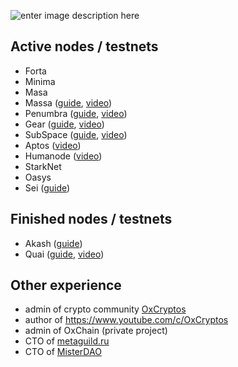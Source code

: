 ![enter image description here](http://drive.google.com/uc?export=view&id=1tbDsHdyANOyEslAGPPcdL27NH3ReLJ6d)
## Active nodes / testnets

 - Forta 
 - Minima
 - Masa 
 - Massa ([guide](https://teletype.in/@oxcryptos/massa-node), [video](https://youtu.be/iql-udLKfkc))
 - Penumbra ([guide](https://www.notion.so/Penumbra-e912153044e14a8980659f05cc45333e), [video](https://youtu.be/gMtpaUau4z8))
 - Gear ([guide](https://teletype.in/@oxcryptos/gear-node), [video](https://youtu.be/dt2l0DRNlvk))
 - SubSpace ([guide](https://lopsided-nemophila-430.notion.site/SubSpace-1c9bb77eb2c14816867d37fae6f54a47),  [video](https://youtu.be/wL9cXei0xwM))
 - Aptos ([video](https://youtu.be/I2lY4vwWwig))
 - Humanode ([video](https://youtu.be/aDXY9yifBwg))
 - StarkNet
 - Oasys
 - Sei ([guide](https://github.com/OxCryptos/sei-chain/blob/master/create_validator.md))

## Finished nodes / testnets

 - Akash ([guide](https://teletype.in/@oxcryptos/AKASH))
 - Quai ([guide](https://teletype.in/@oxcryptos/QUAI-node), [video](https://youtu.be/n04Mrm2n9Oc))

## Other experience
 - admin of crypto community [OxCryptos](https://t.me/OxCryptos)
 - author of https://www.youtube.com/c/OxCryptos
 - admin of OxChain (private project)
 - CTO of [metaguild.ru](https://metaguild.ru)
 - CTO of [MisterDAO](https://t.me/MisterDAO_RUS)
